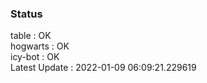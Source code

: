 ### Status


table : OK  
hogwarts : OK  
icy-bot : OK  
Latest Update : 2022-01-09 06:09:21.229619
